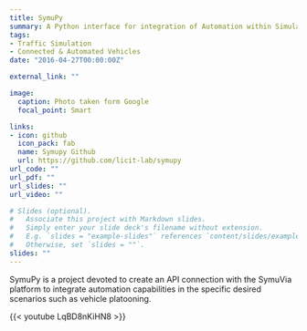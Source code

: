 ```yaml
---
title: SymuPy
summary: A Python interface for integration of Automation within Simulators
tags:
- Traffic Simulation
- Connected & Automated Vehicles
date: "2016-04-27T00:00:00Z"

external_link: ""

image:
  caption: Photo taken form Google
  focal_point: Smart

links:
- icon: github
  icon_pack: fab
  name: Symupy Github
  url: https://github.com/licit-lab/symupy
url_code: ""
url_pdf: ""
url_slides: ""
url_video: ""

# Slides (optional).
#   Associate this project with Markdown slides.
#   Simply enter your slide deck's filename without extension.
#   E.g. `slides = "example-slides"` references `content/slides/example-slides.md`.
#   Otherwise, set `slides = ""`.
slides: ""
---
```


SymuPy is a project devoted to create an API connection with the SymuVia platform to integrate automation capabilities in the specific desired scenarios such as vehicle platooning.

{{< youtube LqBD8nKiHN8 >}}
